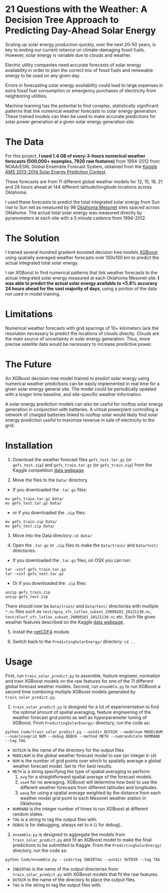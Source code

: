# 21 Questions with the Weather: A Decision Tree Approach to Predicting Day-Ahead Solar Energy

Scaling up solar energy production quickly, over the next 20-50 years, is key to ending our current reliance on climate-damaging fossil fuels. However, solar energy is variable due to clouds and weather. 

Electric utility companies need accurate forecasts of solar energy availability in order to plan the correct mix of fossil fuels and renewable energy to be used on any given day. 

Errors in forecasting solar energy availability could lead to large expenses in extra fossil fuel consumption or emergency purchases of electricity from neighboring utilities. 

Machine learning has the potential to find complex, statistically significant patterns that link numerical weather forecasts to solar energy generation. These trained models can then be used to make accurate predictions for solar power generation at a given solar energy generation site.  

# The Data
For this project, **I used 1.4 GB of every-3-hours numerical weather forecasts (500,000+ examples, 7920 raw features)** from 1994-2012 from NOAA/ESRL Global Ensemble Forecast System, obtained from the [Kaggle AMS 2013-2014 Solar Energy Prediction Contest](https://www.kaggle.com/c/ams-2014-solar-energy-prediction-contest).

These forecasts are from 11 different global weather models for 12, 15, 18, 21 and 24 hours ahead at 144 different latitude/longitude locations across 
Oklahoma. 

I used these forecasts to predict the total integrated solar energy from Sun rise to Sun set as measured by 98 [Oklahoma Mesonet](https://www.mesonet.org/) sites spaced across Oklahoma. The actual total solar energy was measured directly by pyranometers at each site with a 5 minute cadence from 1994-2012. 

# The Solution
I trained several hundred gradient-boosted decision tree models [XGBoost](https://github.com/dmlc/xgboost) using spatially averaged weather forecasts over 100x100 km to predict the actual integrated total solar energy. 

I ran XGBoost to find numerical patterns that link weather forecasts to the actual integrated solar energy measured at each Oklahoma Mesonet site. **I was able to predict the actual solar energy available to <5.8% accuracy 24 hours ahead for the vast majority of days**, using a portion of the data not used in model training.  

# Limitations
Numerical weather forecasts with grid spacings of 10+ kilometers lack the resolution necessary to predict the locations of clouds directly. Clouds are the main source of uncertainty in solar energy generation. Thus, more precise satellite data would be necessary to increase predictive power. 

# The Future
An XGBoost decision-tree model trained to predict solar energy using numerical
weather predictions can be easily implemented in real time for a given solar energy general site. The model could be periodically updated with a longer time baseline, and site-specific weather information.

A solar energy prediction models can also be useful for rooftop solar energy generation in conjunction with batteries. A virtual powerplant controlling a network of charged batteries linked to rooftop solar would likely find solar energy prediction useful to maximize revenue in sale of electricity to the grid.  
 
# Installation 
1. Download the weather forecast files `gefs_test.tar.gz` (or `gefs_test.zip`) and `gefs_train.tar.gz` (or `gefs_train.zip`) from the Kaggle competition [data webpage](https://www.kaggle.com/c/ams-2014-solar-energy-prediction-contest/data).

2. Move the files to the ``Data/`` directory. 
  * If you downloaded the ``.tar.gz`` files:
  ```
  mv gefs_train.tar.gz Data/
  mv gefs_test.tar.gz Data/ 
  ``` 
  * or if you downloaded the ``.zip`` files:
  ```
  mv gefs_train.zip Data/
  mv gefs_test.zip Data/ 
  ```

3. Move into the Data directory: ``cd Data/``

4. Open the ``.tar.gz`` or ``.zip`` files to make the ``Data/train/`` and ``Data/test/`` directories. 
  * If you downloaded the ``.tar.gz`` files, on OSX you can run:
  ```
  tar -xzvf gefs_train.tar.gz
  tar -xzvf gefs_test.tar.gz
  ``` 
  * Or if you downloaded the ``.zip`` files: 
  ```
  unzip gefs_train.zip
  unzip gefs_test.zip
  ``` 
There should now be ``Data/train/`` and ``Data/test/`` directories with multiple ``*.nc`` files such as ``test/apcp_sfc_latlon_subset_20080101_20121130.nc``, ``test/dlwrf_sfc_latlon_subset_20080101_20121130.nc`` etc. Each file gives weather features described on the Kaggle [data webpage](https://www.kaggle.com/c/ams-2014-solar-energy-prediction-contest/data).

5. Install the [netCDF4](http://unidata.github.io/netcdf4-python/) module. 

6. Switch back to the ``PredictingSolarEnergy/`` directory: ``cd ..``
# Usage

First, run `train_solar_predict.py` to assemble, feature engineer, normalize and train XGBoost models on the raw features for one of the 11 different global forecast weather models. Second, run `ensemble.py` to run XGBoost a second time combining multiple XGBoost models generated by `train_solar_predict.py`.  

1. `train_solar_predict.py` is designed for a lot of experimentation to find the optimal amount of spatial averaging, feature engineering of the weather forecast grid points as well as hyperparameter tuning of XGBoost. 
From ``PredictingSolarEnergy/`` directory, run the code as: 
```
python Code/train_solar_predict.py --outdir OUTDIR --modelnum MODELNUM --numclosegrid NUM --debug DEBUG --method METH --numrandstate NUMRAND --tag TAG 
``` 
* ``OUTDIR`` is the name of the directory for the output files
* ``MODELNUM`` is the global weather forecast model to use (an integer ``0``-``10``)
* ``NUM`` is the number of grid points over which to spatially average a global weather forecast model. Set to ``7``for best results. 
* ``METH`` is a string specifying the type of spatial averaging to perform:
  1. ``avg`` for a straightforward spatial average of the forecast models. 
  2. ``use4`` for no averaging. XGBoost will determine how best to use the different weather forecasts from different latitudes and longitudes. 
  3. ``wavg`` for using a spatial average weighted by the distance from each weather model grid point to each Mesonet weather station in Oklahoma. 
* ``NUMRAND`` is the integer number of times to run XGBoost at different random states. 
* ``TAG`` is a string to tag the output files with. 
* ``DEBUG`` is for debugging, always set to ``0`` (``1`` for debug). 

2. `ensemble.py` is designed to aggregate the models from `train_solar_predict.py` and fit an XGBoost model to make the final predictions to be submitted to Kaggle. From the `PredictingSolarEnergy/` directory, run the code as: 
```
python Code/ensemble.py --indirtag INDIRTAG --outdir OUTDIR --tag TAG 
```
* `INDIRTAG` is the name of the output directories from `train_solar_predict.py` with XGBoost models that fit the raw features. 
* `OUTDIR` is the name of the directory to place the output files. 
* `TAG` is the string to tag the output files with. 
 
 
